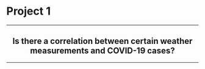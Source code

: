 # Project 1

---
<h2 align="center"> Is there a correlation between certain weather measurements and COVID-19 cases? </h2>

---
